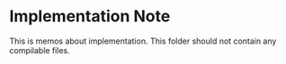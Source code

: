 ﻿# Implementation Note

This is memos about implementation. This folder should not contain any compilable files.
